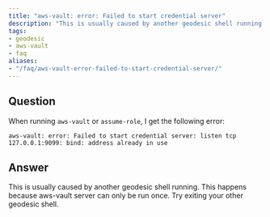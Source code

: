 ```yaml
---
title: "aws-vault: error: Failed to start credential server"
description: "This is usually caused by another geodesic shell running."
tags:
- geodesic
- aws-vault
- faq
aliases:
- "/faq/aws-vault-error-failed-to-start-credential-server/"
---
```


## Question

When running `aws-vault` or `assume-role`, I get the following error:

```
aws-vault: error: Failed to start credential server: listen tcp 127.0.0.1:9099: bind: address already in use
```

## Answer

This is usually caused by another geodesic shell running. This happens because aws-vault server can only be run once. Try exiting your other geodesic shell.

